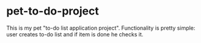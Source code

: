 # pet-to-do-project
This is my pet "to-do list application project". Functionality is pretty simple: user creates to-do list and if item is done he checks it.
